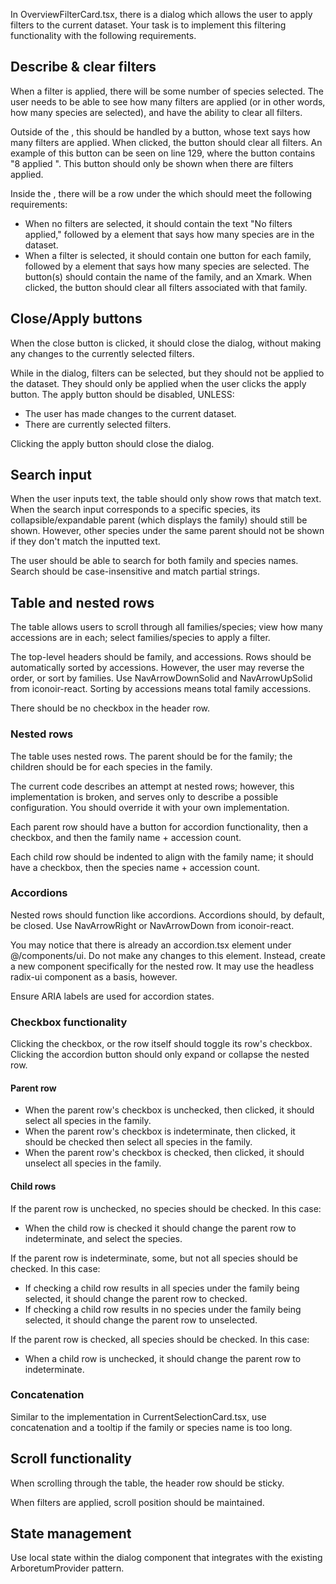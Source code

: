 In OverviewFilterCard.tsx, there is a dialog which allows the user to apply filters to the current dataset. Your task is to implement this filtering functionality with the following requirements.

## Describe & clear filters
When a filter is applied, there will be some number of species selected. The user needs to be able to see how many filters are applied (or in other words, how many species are selected), and have the ability to clear all filters.

Outside of the <DialogContent>, this should be handled by a button, whose text says how many filters are applied. When clicked, the button should clear all filters. An example of this button can be seen on line 129, where the button contains "8 applied <Xmark/>". This button should only be shown when there are filters applied.

Inside the <DialogContent>, there will be a row under the <DialogTitle> which should meet the following requirements:
- When no filters are selected, it should contain the text "No filters applied," followed by a <span> element that says how many species are in the dataset.
- When a filter is selected, it should contain one button for each family, followed by a <span> element that says how many species are selected. The button(s) should contain the name of the family, and an Xmark. When clicked, the button should clear all filters associated with that family.

## Close/Apply buttons
When the close button is clicked, it should close the dialog, without making any changes to the currently selected filters.

While in the dialog, filters can be selected, but they should not be applied to the dataset. They should only be applied when the user clicks the apply button. The apply button should be disabled, UNLESS:
- The user has made changes to the current dataset.
- There are currently selected filters.

Clicking the apply button should close the dialog.

## Search input
When the user inputs text, the table should only show rows that match text. When the search input corresponds to a specific species, its collapsible/expandable parent (which displays the family) should still be shown. However, other species under the same parent should not be shown if they don't match the inputted text.

The user should be able to search for both family and species names. Search should be case-insensitive and match partial strings.

## Table and nested rows
The table allows users to scroll through all families/species; view how many accessions are in each; select families/species to apply a filter.

The top-level headers should be family, and accessions. Rows should be automatically sorted by accessions. However, the user may reverse the order, or sort by families. Use NavArrowDownSolid and NavArrowUpSolid from iconoir-react. Sorting by accessions means total family accessions.

There should be no checkbox in the header row.

### Nested rows
The table uses nested rows. The parent should be for the family; the children should be for each species in the family.

The current code describes an attempt at nested rows; however, this implementation is broken, and serves only to describe a possible configuration. You should override it with your own implementation.

Each parent row should have a button for accordion functionality, then a checkbox, and then the family name + accession count.

Each child row should be indented to align with the family name; it should have a checkbox, then the species name + accession count.


### Accordions
Nested rows should function like accordions. Accordions should, by default, be closed. Use NavArrowRight or NavArrowDown from iconoir-react.

You may notice that there is already an accordion.tsx element under @/components/ui. Do not make any changes to this element. Instead, create a new component specifically for the nested row. It may use the headless radix-ui component as a basis, however.

Ensure ARIA labels are used for accordion states.

### Checkbox functionality
Clicking the checkbox, or the row itself should toggle its row's checkbox. Clicking the accordion button should only expand or collapse the nested row.

#### Parent row
- When the parent row's checkbox is unchecked, then clicked, it should select all species in the family.
- When the parent row's checkbox is indeterminate, then clicked, it should be checked then select all species in the family.
- When the parent row's checkbox is checked, then clicked, it should unselect all species in the family.

#### Child rows
If the parent row is unchecked, no species should be checked. In this case:
- When the child row is checked it should change the parent row to indeterminate, and select the species.

If the parent row is indeterminate, some, but not all species should be checked. In this case:
- If checking a child row results in all species under the family being selected, it should change the parent row to checked.
- If checking a child row results in no species under the family being selected, it should change the parent row to unselected.

If the parent row is checked, all species should be checked. In this case:
- When a child row is unchecked, it should change the parent row to indeterminate.

### Concatenation
Similar to the implementation in CurrentSelectionCard.tsx, use concatenation and a tooltip if the family or species name is too long.

## Scroll functionality
When scrolling through the table, the header row should be sticky.

When filters are applied, scroll position should be maintained.

## State management
Use local state within the dialog component that integrates with the existing ArboretumProvider pattern.